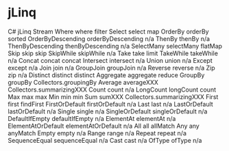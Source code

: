# jLinq
C# jLinq Stream
Where	where	filter
Select	select	map
OrderBy	orderBy	sorted
OrderByDescending	orderByDescending	n/a
ThenBy	thenBy	n/a
ThenByDescending	thenByDescending	n/a
SelectMany	selectMany	flatMap
Skip	skip	skip
SkipWhile	skipWhile	n/a
Take	take	limit
TakeWhile	takeWhile	n/a
Concat	concat	concat
Intersect	intersect	n/a
Union	union	n/a
Except	except	n/a
Join	join	n/a
GroupJoin	groupJoin	n/a
Reverse	reverse	n/a
Zip	zip	n/a
Distinct	distinct	distinct
Aggregate	aggregate	reduce
GroupBy	groupBy	Collectors.groupingBy
Average	averageXXX	Collectors.summarizingXXX
Count	count	n/a
LongCount	longCount	count
Max	max	max
Min	min	min
Sum	sumXXX	Collectors.summarizingXXX
First	first	findFirst
FirstOrDefault	firstOrDefault	n/a
Last	last	n/a
LastOrDefault	lastOrDefault	n/a
Single	single	n/a
SingleOrDefault	singleOrDefault	n/a
DefaultIfEmpty	defaultIfEmpty	n/a
ElementAt	elementAt	n/a
ElementAtOrDefault	elementAtOrDefault	n/a
All	all	allMatch
Any	any	anyMatch
Empty	empty	n/a
Range	range	n/a
Repeat	repeat	n/a
SequenceEqual	sequenceEqual	n/a
Cast	cast	n/a
OfType	ofType	n/a
